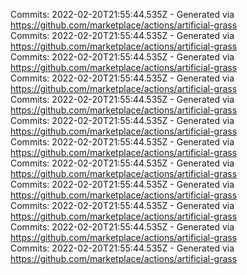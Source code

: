 Commits: 2022-02-20T21:55:44.535Z - Generated via https://github.com/marketplace/actions/artificial-grass
<br>
Commits: 2022-02-20T21:55:44.535Z - Generated via https://github.com/marketplace/actions/artificial-grass
<br>
Commits: 2022-02-20T21:55:44.535Z - Generated via https://github.com/marketplace/actions/artificial-grass
<br>
Commits: 2022-02-20T21:55:44.535Z - Generated via https://github.com/marketplace/actions/artificial-grass
<br>
Commits: 2022-02-20T21:55:44.535Z - Generated via https://github.com/marketplace/actions/artificial-grass
<br>
Commits: 2022-02-20T21:55:44.535Z - Generated via https://github.com/marketplace/actions/artificial-grass
<br>
Commits: 2022-02-20T21:55:44.535Z - Generated via https://github.com/marketplace/actions/artificial-grass
<br>
Commits: 2022-02-20T21:55:44.535Z - Generated via https://github.com/marketplace/actions/artificial-grass
<br>
Commits: 2022-02-20T21:55:44.535Z - Generated via https://github.com/marketplace/actions/artificial-grass
<br>
Commits: 2022-02-20T21:55:44.535Z - Generated via https://github.com/marketplace/actions/artificial-grass
<br>
Commits: 2022-02-20T21:55:44.535Z - Generated via https://github.com/marketplace/actions/artificial-grass
<br>
Commits: 2022-02-20T21:55:44.535Z - Generated via https://github.com/marketplace/actions/artificial-grass
<br>
